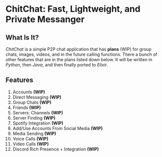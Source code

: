 # ChitChat: Fast, Lightweight, and Private Messanger

## What Is It?

_ChitChat_ is a simple P2P chat application that has **plans** (WIP) for group chats, images, videos, and in the future calling functions. There a bunch of other features that are in the plans listed down below. It will be written in _Python_, then _Java_, and then finally ported to _Elixir_. 

## Features

1. Accounts **(WIP)**
2. Direct Messaging **(WIP)**
3. Group Chats **(WIP)**
4. Friends **(WIP)**
5. Servers: Channels **(WIP)**
6. Server Finding **(WIP)**
7. Spotify Integration **(WIP)**
8. Add/Use Accounts From Social Media **(WIP)**
9. Media Sending **(WIP)**
10. Voice Calls **(WIP)**
11. Video Calls **(WIP)**
12. Discord Rich Presence + Integration **(WIP)**
